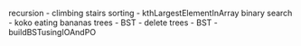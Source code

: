 recursion - climbing stairs
sorting - kthLargestElementInArray
binary search - koko eating bananas
trees - BST - delete
trees - BST - buildBSTusingIOAndPO